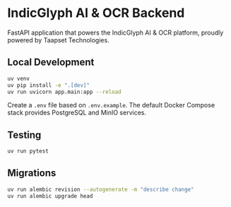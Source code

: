 # IndicGlyph AI & OCR Backend

FastAPI application that powers the IndicGlyph AI & OCR platform, proudly powered by Taapset Technologies.

## Local Development

```bash
uv venv
uv pip install -e ".[dev]"
uv run uvicorn app.main:app --reload
```

Create a `.env` file based on `.env.example`. The default Docker Compose stack
provides PostgreSQL and MinIO services.

## Testing

```bash
uv run pytest
```

## Migrations

```bash
uv run alembic revision --autogenerate -m "describe change"
uv run alembic upgrade head
```
